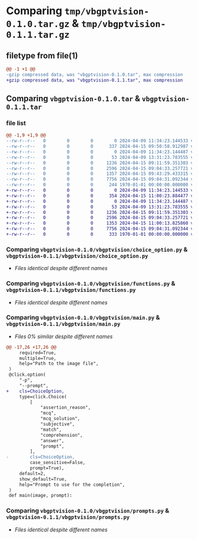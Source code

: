 # Comparing `tmp/vbgptvision-0.1.0.tar.gz` & `tmp/vbgptvision-0.1.1.tar.gz`

## filetype from file(1)

```diff
@@ -1 +1 @@
-gzip compressed data, was "vbgptvision-0.1.0.tar", max compression
+gzip compressed data, was "vbgptvision-0.1.1.tar", max compression
```

## Comparing `vbgptvision-0.1.0.tar` & `vbgptvision-0.1.1.tar`

### file list

```diff
@@ -1,9 +1,9 @@
--rw-r--r--   0        0        0        0 2024-04-09 11:34:23.144533 vbgptvision-0.1.0/README.md
--rw-r--r--   0        0        0      337 2024-04-15 09:50:58.912987 vbgptvision-0.1.0/pyproject.toml
--rw-r--r--   0        0        0        0 2024-04-09 11:34:23.144487 vbgptvision-0.1.0/vbgptvision/__init__.py
--rw-r--r--   0        0        0       53 2024-04-09 13:31:23.783555 vbgptvision-0.1.0/vbgptvision/__main__.py
--rw-r--r--   0        0        0     1236 2024-04-15 09:11:59.351303 vbgptvision-0.1.0/vbgptvision/choice_option.py
--rw-r--r--   0        0        0     2596 2024-04-15 09:04:33.257721 vbgptvision-0.1.0/vbgptvision/functions.py
--rw-r--r--   0        0        0     1357 2024-04-15 09:43:29.433315 vbgptvision-0.1.0/vbgptvision/main.py
--rw-r--r--   0        0        0     7756 2024-04-15 09:04:31.092344 vbgptvision-0.1.0/vbgptvision/prompts.py
--rw-r--r--   0        0        0      244 1970-01-01 00:00:00.000000 vbgptvision-0.1.0/PKG-INFO
+-rw-r--r--   0        0        0        0 2024-04-09 11:34:23.144533 vbgptvision-0.1.1/README.md
+-rw-r--r--   0        0        0      354 2024-04-15 11:00:23.884477 vbgptvision-0.1.1/pyproject.toml
+-rw-r--r--   0        0        0        0 2024-04-09 11:34:23.144487 vbgptvision-0.1.1/vbgptvision/__init__.py
+-rw-r--r--   0        0        0       53 2024-04-09 13:31:23.783555 vbgptvision-0.1.1/vbgptvision/__main__.py
+-rw-r--r--   0        0        0     1236 2024-04-15 09:11:59.351303 vbgptvision-0.1.1/vbgptvision/choice_option.py
+-rw-r--r--   0        0        0     2596 2024-04-15 09:04:33.257721 vbgptvision-0.1.1/vbgptvision/functions.py
+-rw-r--r--   0        0        0     1353 2024-04-15 11:00:13.825860 vbgptvision-0.1.1/vbgptvision/main.py
+-rw-r--r--   0        0        0     7756 2024-04-15 09:04:31.092344 vbgptvision-0.1.1/vbgptvision/prompts.py
+-rw-r--r--   0        0        0      333 1970-01-01 00:00:00.000000 vbgptvision-0.1.1/PKG-INFO
```

### Comparing `vbgptvision-0.1.0/vbgptvision/choice_option.py` & `vbgptvision-0.1.1/vbgptvision/choice_option.py`

 * *Files identical despite different names*

### Comparing `vbgptvision-0.1.0/vbgptvision/functions.py` & `vbgptvision-0.1.1/vbgptvision/functions.py`

 * *Files identical despite different names*

### Comparing `vbgptvision-0.1.0/vbgptvision/main.py` & `vbgptvision-0.1.1/vbgptvision/main.py`

 * *Files 0% similar despite different names*

```diff
@@ -17,26 +17,26 @@
     required=True,
     multiple=True,
     help="Path to the image file",
 )
 @click.option(
     "-p",
     "--prompt",
+    cls=ChoiceOption,
     type=click.Choice(
         [
             "assertion_reason",
             "mcq",
             "mcq_solution",
             "subjective",
             "match",
             "comprehension",
             "answer",
             "prompt",
         ],
-        cls=ChoiceOption,
         case_sensitive=False,
         prompt=True),
     default=2,
     show_default=True,
     help="Prompt to use for the completion",
 )
 def main(image, prompt):
```

### Comparing `vbgptvision-0.1.0/vbgptvision/prompts.py` & `vbgptvision-0.1.1/vbgptvision/prompts.py`

 * *Files identical despite different names*

